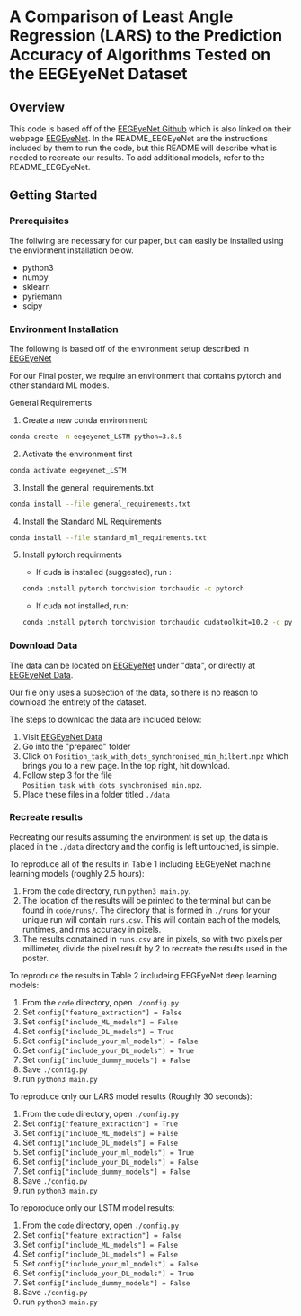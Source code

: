 # A Comparison of Least Angle Regression (LARS) to the Prediction Accuracy of Algorithms Tested on the EEGEyeNet Dataset


## Overview

This code is based off of the [EEGEyeNet Github](https://github.com/ardkastrati/EEGEyeNet) which is also linked on their webpage [EEGEyeNet](http://eegeye.net). In the README_EEGEyeNet are the instructions included by them to run the code, but this README will describe what is needed to recreate our results. To add additional models, refer to the README_EEGEyeNet. 

## Getting Started

### Prerequisites

The follwing are necessary for our paper, but can easily be installed using the enviorment installation below. 
- python3
- numpy
- sklearn
- pyriemann
- scipy

### Environment Installation
The following is based off of the environment setup described in [EEGEyeNet](http://eegeye.net)

For our Final poster, we require an environment that contains pytorch and other standard ML models.

General Requirements
1. Create a new conda environment:

```bash
conda create -n eegeyenet_LSTM python=3.8.5 
```

2. Activate the environment first
```bash
conda activate eegeyenet_LSTM
```
3. Install the general_requirements.txt

```bash
conda install --file general_requirements.txt 
```

4. Install the Standard ML Requirements

```bash
conda install --file standard_ml_requirements.txt 
```

5. Install pytorch requirments

    - If cuda is installed (suggested), run :

    ```bash
    conda install pytorch torchvision torchaudio -c pytorch
    ```
    - If cuda not installed, run:
     ```bash
    conda install pytorch torchvision torchaudio cudatoolkit=10.2 -c pytorch
    ```


### Download Data
The data can be located on [EEGEyeNet](http://eegeye.net) under "data", or directly at [EEGEyeNet Data](https://osf.io/ktv7m/).

Our file only uses a subsection of the data, so there is no reason to download the entirety of the dataset.

The steps to download the data are included below:
1. Visit [EEGEyeNet Data](https://osf.io/ktv7m/)
2. Go into the "prepared" folder
3. Click on `Position_task_with_dots_synchronised_min_hilbert.npz` which brings you to a new page. In the top right, hit download.
4. Follow step 3 for the file `Position_task_with_dots_synchronised_min.npz`.
5. Place these files in a folder titled `./data`

### Recreate results

Recreating our results assuming the environment is set up, the data is placed in the `./data` directory and the config is left untouched, is simple.

To reproduce all of the results in Table 1 including EEGEyeNet machine learning models (roughly 2.5 hours):

1. From the `code` directory, run `python3 main.py`.
2. The location of the results will be printed to the terminal but can be found in `code/runs/`. The directory that is formed in `./runs` for your unique run will contain `runs.csv`. This will contain each of the models, runtimes, and rms accuracy in pixels.
3. The results conatained in `runs.csv` are in pixels, so with two pixels per millimeter, divide the pixel result by 2 to recreate the results used in the poster.

To reproduce the results in Table 2 includeing EEGEyeNet deep learning models:

1. From the `code` directory, open `./config.py`
2. Set `config["feature_extraction"] = False`
3. Set `config["include_ML_models"] = False`
4. Set `config["include_DL_models"] = True`
5. Set `config["include_your_ml_models"] = False`
6. Set `config["include_your_DL_models"] = True`
7. Set `config["include_dummy_models"] = False`
8. Save `./config.py`
9. run `python3 main.py`

To reproduce only our LARS model results (Roughly 30 seconds): 
1. From the `code` directory, open `./config.py`
2. Set `config["feature_extraction"] = True`
3. Set `config["include_ML_models"] = False`
4. Set `config["include_DL_models"] = False`
5. Set `config["include_your_ml_models"] = True`
6. Set `config["include_your_DL_models"] = False`
7. Set `config["include_dummy_models"] = False`
8. Save `./config.py`
9. run `python3 main.py`

To reporoduce only our LSTM model results:
1. From the `code` directory, open `./config.py`
2. Set `config["feature_extraction"] = False`
3. Set `config["include_ML_models"] = False`
4. Set `config["include_DL_models"] = False`
5. Set `config["include_your_ml_models"] = False`
6. Set `config["include_your_DL_models"] = True`
7. Set `config["include_dummy_models"] = False`
8. Save `./config.py`
9. run `python3 main.py`



